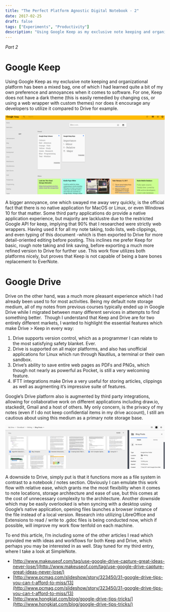 ```yaml
---
title: "The Perfect Platform Agnostic Digital Notebook - 2"
date: 2017-02-25
draft: false
tags: ["Experiments", "Productivity"]
description: "Using Google Keep as my exclusive note keeping and organizational platform has been a mixed bag, one of which I had learned quite a bit of my own preference and annoyances when it comes to software. For one, Keep does not have a dark theme (this is easily remedied by changing css, or using a web wrapper with custom themes) nor does it encourage any developers to utilize it compared to Drive for example."
---
```


_Part 2_

# Google Keep

Using Google Keep as my exclusive note keeping and organizational platform has been a mixed bag, one of which I had learned quite a bit of my own preference and annoyances when it comes to software. For one, Keep does not have a dark theme (this is easily remedied by changing css, or using a web wrapper with custom themes) nor does it encourage any developers to utilize it compared to Drive for example.

[![Google Keep](./images/Screenshot-from-2017-02-25-14-05-18-1024x506.png)](http://raygervais.ca/wp-content/uploads/2017/02/Screenshot-from-2017-02-25-14-05-18.png)

A bigger annoyance, one which swayed me away very quickly, is the official fact that there is no native application for MacOS or Linux, or even Windows 10 for that matter. Some third party applications do provide a native application experience, but majority are lacklustre due to the restricted Google API for keep, implying that 90% that I researched were strictly web wrappers. Having used it for all my note taking, todo lists, web clippings, and even typing of this document -which is then exported to Drive for more detail-oriented editing before posting. This inclines me prefer Keep for basic, rough note taking and link saving, before exporting a much more refined version to Drive for further use. This work flow utilizes both platforms nicely, but proves that Keep is not capable of being a bare bones replacement to EverNote.

# Google Drive

Drive on the other hand, was a much more pleasant experience which I had already been used to for most activities. Being my default note storage medium, all of my notes from previous courses typically ended up in Google Drive while I migrated between many different services in attempts to find something better.  Though I understand that Keep and Drive are for two entirely different markets, I wanted to highlight the essential features which make Drive > Keep in every way:

1. Drive supports version control, which as a programmer I can relate to the most satisfying safety blanket. Ever.
2. Drive is supported on all major platforms, and also has unofficial applications for Linux which run through Nautilus, a terminal or their own sandbox.
3. Drive’s ability to save entire web pages as PDFs and PNGs, which though not nearly as powerful as Pocket, is still a very welcoming feature.
4. IFTT integrations make Drive a very useful for storing articles, clippings as well as augmenting it’s impressive suite of features.

Google’s Drive platform also is augmented by third party integrations, allowing for collaborative work on different applications including draw.io, stackedit, Gmail and a host of others. My only concern, is the privacy of my notes (even if I do not keep confidential items in my drive account), I still am cautious about using this medium as a primary note storage base.

[![Google Drive](./images/Screenshot-from-2017-02-25-14-08-33-1024x282.png)](http://raygervais.ca/wp-content/uploads/2017/02/Screenshot-from-2017-02-25-14-08-33.png)

A downside to Drive, simply put is that it functions more as a file system in contrast to a notebook / notes section. Obviously I can emulate this work flow with relative ease, which grants me the most flexibility when it comes to note locations, storage architecture and ease of use, but this comes at the cost of unnecessary complexity to the architecture. Another downside which may be easily overlooked is when syncing with a desktop using Google’s native application, opening files launches a browser instance of the file instead of a local version. Research into utilizing LibreOffice and Extensions to read / write to .gdoc files is being conducted now, which if possible, will improve my work flow tenfold on each machine.

To end this article, I’m including some of the other articles I read which provided me with ideas and workflows for both Keep and Drive, which perhaps you may be interested in as well. Stay tuned for my third entry, where I take a look at SimpleNote.

- [http://www.makeuseof.com/tag/use-google-drive-capture-great-ideas-never-lose/](http://www.makeuseof.com/tag/use-google-drive-capture-great-ideas-never-lose/)
- [http://www.pcmag.com/slideshow/story/323450/31-google-drive-tips-you-can-t-afford-to-miss/13](http://www.pcmag.com/slideshow/story/323450/31-google-drive-tips-you-can-t-afford-to-miss/13)
- [http://www.hongkiat.com/blog/google-drive-tips-tricks/](http://www.hongkiat.com/blog/google-drive-tips-tricks/)

